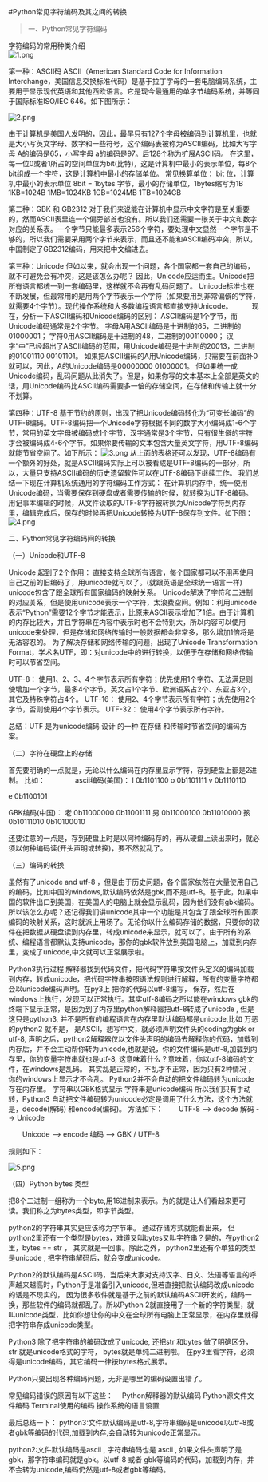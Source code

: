 #Python常见字符编码及其之间的转换
> 一、Python常见字符编码<br>

字符编码的常用种类介绍<br>
![1.png](./1.png)

第一种：ASCII码
ASCII（American Standard Code for Information Interchange，美国信息交换标准代码）是基于拉丁字母的一套电脑编码系统，主要用于显示现代英语和其他西欧语言。它是现今最通用的单字节编码系统，并等同于国际标准ISO/IEC 646。如下图所示：

![2.png](./2.png)

由于计算机是美国人发明的，因此，最早只有127个字母被编码到计算机里，也就是大小写英文字母、数字和一些符号，这个编码表被称为ASCII编码，比如大写字母 A的编码是65，小写字母 a的编码是97。后128个称为扩展ASCII码。
在这里，每一位0或者1所占的空间单位为bit(比特)，这是计算机中最小的表示单位，每8个bit组成一个字符，这是计算机中最小的存储单位。
常见换算单位：
bit 位，计算机中最小的表示单位
8bit = 1bytes 字节，最小的存储单位，1bytes缩写为1B
1KB=1024B
1MB=1024KB
1GB=1024MB
1TB=1024GB

第二种：GBK 和 GB2312
对于我们来说能在计算机中显示中文字符是至关重要的，然而ASCII表里连一个偏旁部首也没有。所以我们还需要一张关于中文和数字对应的关系表。一个字节只能最多表示256个字符，要处理中文显然一个字节是不够的，所以我们需要采用两个字节来表示，而且还不能和ASCII编码冲突，所以，中国制定了GB2312编码，用来把中文编进去。

第三种：Unicode
但如以来，就会出现一个问题，各个国家都一套自己的编码，就不可避免会有冲突，这是该怎么办呢？
因此，Unicode应运而生。Unicode把所有语言都统一到一套编码里，这样就不会再有乱码问题了。
Unicode标准也在不断发展，但最常用的是用两个字节表示一个字符（如果要用到非常偏僻的字符，就需要4个字节）。现代操作系统和大多数编程语言都直接支持Unicode。　　　
现在，分析一下ASCII编码和Unicode编码的区别：
ASCII编码是1个字节，而Unicode编码通常是2个字节。
字母A用ASCII编码是十进制的65，二进制的01000001；
字符0用ASCII编码是十进制的48，二进制的00110000；
汉字“中”已经超出了ASCII编码的范围，用Unicode编码是十进制的20013，二进制的01001110 00101101。
如果把ASCII编码的A用Unicode编码，只需要在前面补0就可以，因此，A的Unicode编码是00000000 01000001。
但如果统一成Unicode编码，乱码问题从此消失了。但是，如果你写的文本基本上全部是英文的话，用Unicode编码比ASCII编码需要多一倍的存储空间，在存储和传输上就十分不划算。

第四种：UTF-8
基于节约的原则，出现了把Unicode编码转化为“可变长编码”的UTF-8编码。UTF-8编码把一个Unicode字符根据不同的数字大小编码成1-6个字节，常用的英文字母被编码成1个字节，汉字通常是3个字节，只有很生僻的字符才会被编码成4-6个字节。如果你要传输的文本包含大量英文字符，用UTF-8编码就能节省空间了。如下所示：
![3.png](./3.png)
从上面的表格还可以发现，UTF-8编码有一个额外的好处，就是ASCII编码实际上可以被看成是UTF-8编码的一部分，所以，大量只支持ASCII编码的历史遗留软件可以在UTF-8编码下继续工作。
我们总结一下现在计算机系统通用的字符编码工作方式：
在计算机内存中，统一使用Unicode编码，当需要保存到硬盘或者需要传输的时候，就转换为UTF-8编码。
用记事本编辑的时候，从文件读取的UTF-8字符被转换为Unicode字符到内存里，编辑完成后，保存的时候再把Unicode转换为UTF-8保存到文件。如下图：
![4.png](./4.png)

二、Python常见字符编码间的转换

（一）Unicode和UTF-8

Unicode 起到了2个作用：
直接支持全球所有语言，每个国家都可以不用再使用自己之前的旧编码了，用unicode就可以了。(就跟英语是全球统一语言一样)
unicode包含了跟全球所有国家编码的映射关系。
Unicode解决了字符和二进制的对应关系，但是使用unicode表示一个字符，太浪费空间。例如：利用unicode表示“Python”需要12个字节才能表示，比原来ASCII表示增加了1倍。由于计算机的内存比较大，并且字符串在内容中表示时也不会特别大，所以内容可以使用unicode来处理，但是存储和网络传输时一般数据都会非常多，那么增加1倍将是无法容忍的。
为了解决存储和网络传输的问题，出现了Unicode Transformation Format，学术名UTF，即：对unicode中的进行转换，以便于在存储和网络传输时可以节省空间。

UTF-8： 使用1、2、3、4个字节表示所有字符；优先使用1个字符、无法满足则使增加一个字节，最多4个字节。英文占1个字节、欧洲语系占2个、东亚占3个，其它及特殊字符占4个。
UTF-16： 使用2、4个字节表示所有字符；优先使用2个字节，否则使用4个字节表示。
UTF-32： 使用4个字节表示所有字符。

总结：UTF 是为unicode编码 设计 的一种 在存储 和传输时节省空间的编码方案。

（二）字符在硬盘上的存储

首先要明确的一点就是，无论以什么编码在内存里显示字符，存到硬盘上都是2进制。
比如：　　　　
ascii编码(美国)：
l   0b1101100
o   0b1101111
v   0b1110110

e   0b1100101

GBK编码(中国)：
老   0b11000000 0b11001111
男   0b11000100 0b11010000
孩   0b10111010 0b10100010

还要注意的一点是，存到硬盘上时是以何种编码存的，再从硬盘上读出来时，就必须以何种编码读(开头声明或转换)，要不然就乱了。

（三）编码的转换

虽然有了unicode and utf-8 ，但是由于历史问题，各个国家依然在大量使用自己的编码，比如中国的windows,默认编码依然是gbk,而不是utf-8。基于此，如果中国的软件出口到美国，在美国人的电脑上就会显示乱码，因为他们没有gbk编码。所以该怎么办呢？还记得我们讲unicode其中一个功能是其包含了跟全球所有国家编码的映射关系，这时就派上用场了。无论你以什么编码存储的数据，只要你的软件在把数据从硬盘读到内存里，转成unicode来显示，就可以了。由于所有的系统、编程语言都默认支持unicode，那你的gbk软件放到美国电脑上，加载到内存里，变成了unicode,中文就可以正常展示啦。　

Python3执行过程
解释器找到代码文件，把代码字符串按文件头定义的编码加载到内存，转成unicode，把代码字符串按照语法规则进行解释，所有的变量字符都会以unicode编码声明。在py3上 把你的代码以utf-8编写， 保存，然后在windows上执行，发现可以正常执行。其实utf-8编码之所以能在windows gbk的终端下显示正常，是因为到了内存里python解释器把utf-8转成了unicode , 但是这只是python3, 并不是所有的编程语言在内存里默认编码都是unicode,比如 万恶的python2 就不是， 是ASCII，想写中文，就必须声明文件头的coding为gbk or utf-8, 声明之后，python2解释器仅以文件头声明的编码去解释你的代码，加载到内存后，并不会主动帮你转为unicode,也就是说，你的文件编码是utf-8,加载到内存里，你的变量字符串就也是utf-8, 这意味着什么？意味着，你以utf-8编码的文件，在windows是乱码。
其实乱是正常的，不乱才不正常，因为只有2种情况 ，你的windows上显示才不会乱。
Python2并不会自动的把文件编码转为unicode存在内存里。
字符串以GBK格式显示
字符串是unicode编码
所以我们只有手动转，Python3 自动把文件编码转为unicode必定是调用了什么方法，这个方法就是，decode(解码) 和encode(编码)。
方法如下：
　　UTF-8 --> decode 解码 --> Unicode

　　Unicode --> encode 编码 --> GBK / UTF-8

规则如下：

![5.png](./5.png)

（四）Python bytes 类型

把8个二进制一组称为一个byte,用16进制来表示。为的就是让人们看起来更可读。我们称之为bytes类型，即字节类型。

python2的字符串其实更应该称为字节串。 通过存储方式就能看出来， 但python2里还有一个类型是bytes，难道又叫bytes又叫字符串？是的，在python2里，bytes == str ， 其实就是一回事。除此之外， python2里还有个单独的类型是unicode , 把字符串解码后，就会变成unicode。

Python2的默认编码是ASCII码，当后来大家对支持汉字、日文、法语等语言的呼声越来越高时，Python于是准备引入unicode,但若直接把默认编码改成unicode的话是不现实的， 因为很多软件就是基于之前的默认编码ASCII开发的，编码一换，那些软件的编码就都乱了。所以Python 2就直接用了一个新的字符类型，就叫unicode类型，比如你想让你的中文在全球所有电脑上正常显示，在内存里就得把字符串存成unicode类型。

Python3 除了把字符串的编码改成了unicode, 还把str 和bytes 做了明确区分， str 就是unicode格式的字符， bytes就是单纯二进制啦。
在py3里看字符，必须得是unicode编码，其它编码一律按bytes格式展示。

Python只要出现各种编码问题，无非是哪里的编码设置出错了。

常见编码错误的原因有以下这些：　
Python解释器的默认编码
Python源文件文件编码
Terminal使用的编码
操作系统的语言设置

最后总结一下：
python3:文件默认编码是utf-8,字符串编码是unicode以utf-8或者gbk等编码的代码,加载到内存,会自动转为unicode正常显示。

python2:文件默认编码是ascii , 字符串编码也是 ascii , 如果文件头声明了是gbk，那字符串编码就是gbk。以utf-8 或者 gbk等编码的代码，加载到内存，并不会转为unicode,编码仍然是utf-8或者gbk等编码。


